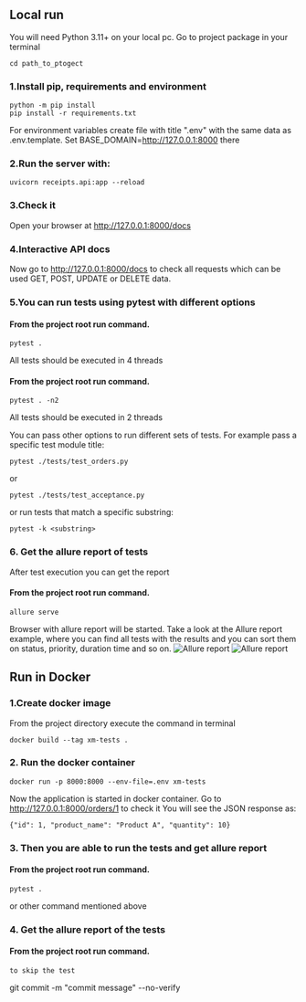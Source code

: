 ## Local run

You will need Python 3.11+ on your local pc. Go to project package in your terminal
```
cd path_to_ptogect
```
### 1.Install pip, requirements and environment
``` 
python -m pip install
pip install -r requirements.txt
``` 
For environment variables create file with title ".env" with the same data as .env.template.
Set BASE_DOMAIN=http://127.0.0.1:8000 there
### 2.Run the server with:
``` 
uvicorn receipts.api:app --reload
``` 
### 3.Check it
Open your browser at http://127.0.0.1:8000/docs


### 4.Interactive API docs
Now go to http://127.0.0.1:8000/docs to check all requests which can be used GET, POST, UPDATE or DELETE data.

### 5.You can run tests using pytest with different options

#### From the project root run command. 
``` 
pytest .
``` 
All tests should be executed in 4 threads
#### From the project root run command. 
``` 
pytest . -n2
```
All tests should be executed in 2 threads

You can pass other options to run different sets of tests.
For example pass a specific test module title:
```
pytest ./tests/test_orders.py
```
or
```
pytest ./tests/test_acceptance.py
```
or run tests that match a specific substring:
```
pytest -k <substring>
```
### 6. Get the allure report of tests
After test execution you can get the report
#### From the project root run command. 
```
allure serve
```
Browser with allure report will be started. Take a look at the Allure report example,
where you can find all tests with the results and you can sort them on status, priority, duration time and so on.
![Allure report](\xm-tests\report_examples\allure_report_1.png "Allure report")
![Allure report](\report_examples\allure_report_2.png "Allure report")

## Run in Docker

### 1.Create docker image
From the project directory execute the command in terminal 
``` 
docker build --tag xm-tests .
``` 
### 2. Run the docker container 
```
docker run -p 8000:8000 --env-file=.env xm-tests
```
Now the application is started in docker container. Go to http://127.0.0.1:8000/orders/1 to check it
You will see the JSON response as:
``` 
{"id": 1, "product_name": "Product A", "quantity": 10}
``` 
### 3. Then you are able to run the tests and get allure report
#### From the project root run command. 
``` 
pytest .
``` 
or other command mentioned above

### 4. Get the allure report of the tests
#### From the project root run command. 
```
to skip the test
```
git commit -m "commit message" --no-verify
```